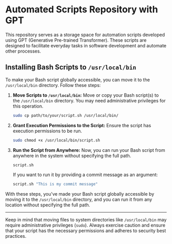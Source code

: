 # Automated Scripts Repository with GPT

This repository serves as a storage space for automation scripts developed using GPT (Generative Pre-trained Transformer). These scripts are designed to facilitate everyday tasks in software development and automate other processes.

## Installing Bash Scripts to `/usr/local/bin`

To make your Bash script globally accessible, you can move it to the `/usr/local/bin` directory. Follow these steps:

1. **Move Scripts to `/usr/local/bin`:**
   Move or copy your Bash script(s) to the `/usr/local/bin` directory. You may need administrative privileges for this operation.

    ```bash
    sudo cp path/to/your/script.sh /usr/local/bin/
    ```

2. **Grant Execution Permissions to the Script:**
   Ensure the script has execution permissions to be run.

    ```bash
    sudo chmod +x /usr/local/bin/script.sh
    ```

3. **Run the Script from Anywhere:**
   Now, you can run your Bash script from anywhere in the system without specifying the full path.

    ```bash
    script.sh
    ```

   If you want to run it by providing a commit message as an argument:

    ```bash
    script.sh "This is my commit message"
    ```

With these steps, you've made your Bash script globally accessible by moving it to the `/usr/local/bin` directory, and you can run it from any location without specifying the full path.

---

Keep in mind that moving files to system directories like `/usr/local/bin` may require administrative privileges (`sudo`). Always exercise caution and ensure that your script has the necessary permissions and adheres to security best practices.